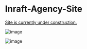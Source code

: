 # Inraft-Agency-Site
<a href="https://inraft.com">Site is currently under construction.</a>


![image](https://user-images.githubusercontent.com/37941642/188210323-ba194b19-5bfc-423e-8943-bb3bd24b2e8e.png)

![image](https://user-images.githubusercontent.com/37941642/188210368-714ec683-16d3-4452-b15e-852fae8e5c5f.png)
